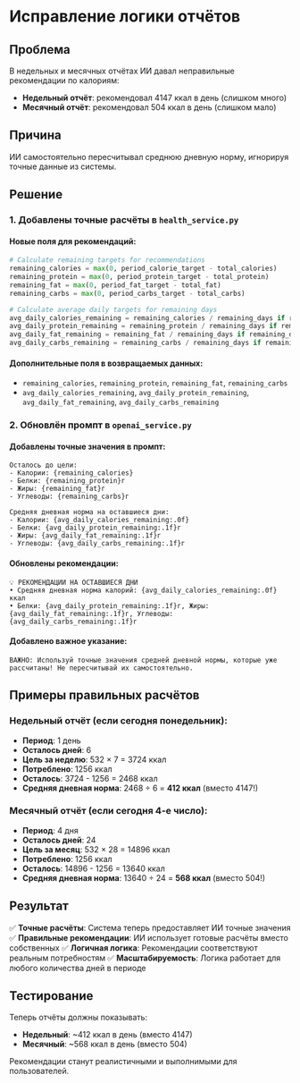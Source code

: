 # Исправление логики отчётов

## Проблема
В недельных и месячных отчётах ИИ давал неправильные рекомендации по калориям:
- **Недельный отчёт**: рекомендовал 4147 ккал в день (слишком много)
- **Месячный отчёт**: рекомендовал 504 ккал в день (слишком мало)

## Причина
ИИ самостоятельно пересчитывал среднюю дневную норму, игнорируя точные данные из системы.

## Решение

### 1. Добавлены точные расчёты в `health_service.py`

#### Новые поля для рекомендаций:
```python
# Calculate remaining targets for recommendations
remaining_calories = max(0, period_calorie_target - total_calories)
remaining_protein = max(0, period_protein_target - total_protein)
remaining_fat = max(0, period_fat_target - total_fat)
remaining_carbs = max(0, period_carbs_target - total_carbs)

# Calculate average daily targets for remaining days
avg_daily_calories_remaining = remaining_calories / remaining_days if remaining_days > 0 else 0
avg_daily_protein_remaining = remaining_protein / remaining_days if remaining_days > 0 else 0
avg_daily_fat_remaining = remaining_fat / remaining_days if remaining_days > 0 else 0
avg_daily_carbs_remaining = remaining_carbs / remaining_days if remaining_days > 0 else 0
```

#### Дополнительные поля в возвращаемых данных:
- `remaining_calories`, `remaining_protein`, `remaining_fat`, `remaining_carbs`
- `avg_daily_calories_remaining`, `avg_daily_protein_remaining`, `avg_daily_fat_remaining`, `avg_daily_carbs_remaining`

### 2. Обновлён промпт в `openai_service.py`

#### Добавлены точные значения в промпт:
```
Осталось до цели:
- Калории: {remaining_calories}
- Белки: {remaining_protein}г
- Жиры: {remaining_fat}г
- Углеводы: {remaining_carbs}г

Средняя дневная норма на оставшиеся дни:
- Калории: {avg_daily_calories_remaining:.0f}
- Белки: {avg_daily_protein_remaining:.1f}г
- Жиры: {avg_daily_fat_remaining:.1f}г
- Углеводы: {avg_daily_carbs_remaining:.1f}г
```

#### Обновлены рекомендации:
```
💡 РЕКОМЕНДАЦИИ НА ОСТАВШИЕСЯ ДНИ
• Средняя дневная норма калорий: {avg_daily_calories_remaining:.0f} ккал
• Белки: {avg_daily_protein_remaining:.1f}г, Жиры: {avg_daily_fat_remaining:.1f}г, Углеводы: {avg_daily_carbs_remaining:.1f}г
```

#### Добавлено важное указание:
```
ВАЖНО: Используй точные значения средней дневной нормы, которые уже рассчитаны! Не пересчитывай их самостоятельно.
```

## Примеры правильных расчётов

### Недельный отчёт (если сегодня понедельник):
- **Период**: 1 день
- **Осталось дней**: 6
- **Цель за неделю**: 532 × 7 = 3724 ккал
- **Потреблено**: 1256 ккал
- **Осталось**: 3724 - 1256 = 2468 ккал
- **Средняя дневная норма**: 2468 ÷ 6 = **412 ккал** (вместо 4147!)

### Месячный отчёт (если сегодня 4-е число):
- **Период**: 4 дня
- **Осталось дней**: 24
- **Цель за месяц**: 532 × 28 = 14896 ккал
- **Потреблено**: 1256 ккал
- **Осталось**: 14896 - 1256 = 13640 ккал
- **Средняя дневная норма**: 13640 ÷ 24 = **568 ккал** (вместо 504!)

## Результат

✅ **Точные расчёты**: Система теперь предоставляет ИИ точные значения
✅ **Правильные рекомендации**: ИИ использует готовые расчёты вместо собственных
✅ **Логичная логика**: Рекомендации соответствуют реальным потребностям
✅ **Масштабируемость**: Логика работает для любого количества дней в периоде

## Тестирование

Теперь отчёты должны показывать:
- **Недельный**: ~412 ккал в день (вместо 4147)
- **Месячный**: ~568 ккал в день (вместо 504)

Рекомендации станут реалистичными и выполнимыми для пользователей. 